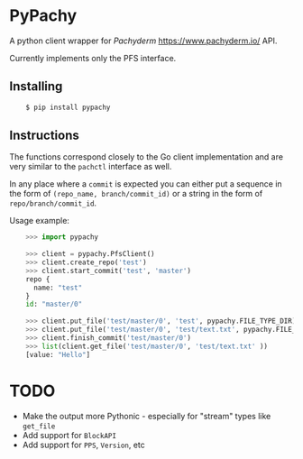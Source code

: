 PyPachy
=======

A python client wrapper for *Pachyderm* <https://www.pachyderm.io/> API.

Currently implements only the PFS interface.

Installing
----------

```bash
    $ pip install pypachy
```

Instructions
------------
The functions correspond closely to the Go client implementation and are very similar to the
`pachctl` interface as well.

In any place where a ``commit`` is expected you can either put a sequence in the form of ``(repo_name, branch/commit_id)`` or 
a string in the form of ``repo/branch/commit_id``. 

Usage example:

```python
    >>> import pypachy
    
    >>> client = pypachy.PfsClient()
    >>> client.create_repo('test')
    >>> client.start_commit('test', 'master')
    repo {
      name: "test"
    }
    id: "master/0"
    
    >>> client.put_file('test/master/0', 'test', pypachy.FILE_TYPE_DIR)
    >>> client.put_file('test/master/0', 'test/text.txt', pypachy.FILE_TYPE_REGULAR, value=b'Hello')
    >>> client.finish_commit('test/master/0')
    >>> list(client.get_file('test/master/0', 'test/text.txt' ))
    [value: "Hello"]
```

TODO
====
* Make the output more Pythonic - especially for "stream" types like ``get_file``
* Add support for ``BlockAPI``
* Add support for ``PPS``, ``Version``, etc

